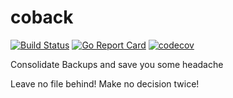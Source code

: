 # coback

[![Build Status](https://travis-ci.com/mitro42/coback.svg?branch=master)](https://travis-ci.com/mitro42/coback)
[![Go Report Card](https://goreportcard.com/badge/github.com/mitro42/coback)](https://goreportcard.com/report/github.com/mitro42/coback)
[![codecov](https://codecov.io/gh/mitro42/coback/branch/master/graph/badge.svg)](https://codecov.io/gh/mitro42/coback)

Consolidate Backups and save you some headache

Leave no file behind! Make no decision twice!
